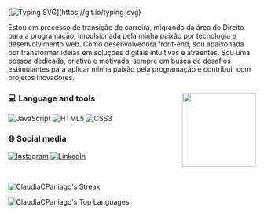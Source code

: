 [![Typing SVG](https://readme-typing-svg.demolab.com?font=Fira+Code&weight=500&pause=1000&color=973FCD&random=false&width=435&lines=Ol%C3%A1!+Meu+nome+%C3%A9+Cl%C3%A1udia+Paniago!)](https://git.io/typing-svg)
<p>Estou em processo de transição de carreira, migrando da área do Direito para a programação, impulsionada pela minha paixão por tecnologia e desenvolvimento web. Como desenvolvedora front-end, sou apaixonada por transformar ideias em soluções digitais intuitivas e atraentes. Sou uma pessoa dedicada, criativa e motivada, sempre em busca de desafios estimulantes para aplicar minha paixão pela programação e contribuir com projetos inovadores.</p>

###

<img align="right" height="150" src="https://i.imgflip.com/65efzo.gif"  />

###

<h3 align="left"> 💻 Language and tools</h3>

![JavaScript](https://img.shields.io/badge/javascript-%23323330.svg?style=for-the-badge&logo=javascript&logoColor=%23F7DF1E) ![HTML5](https://img.shields.io/badge/html5-%23E34F26.svg?style=for-the-badge&logo=html5&logoColor=white) ![CSS3](https://img.shields.io/badge/css3-%231572B6.svg?style=for-the-badge&logo=css3&logoColor=white)
  

###

<h3 align="left"> 🌐 Social media</h3
                                    
                                
[![Instagram](https://img.shields.io/badge/Instagram-%23E4405F.svg?logo=Instagram&logoColor=white)](https://www.instagram.com/claudiapaniago) [![LinkedIn](https://img.shields.io/badge/LinkedIn-%230077B5.svg?logo=linkedin&logoColor=white)](https://www.linkedin.com/in/cl%C3%A1udia-paniago-35326294) 

<br>

![ClaudiaCPaniago's Streak](https://github-readme-streak-stats.herokuapp.com/?user=ClaudiaCPaniago&theme=radical&hide_border=true)


![ClaudiaCPaniago's Top Languages](https://github-readme-stats.vercel.app/api/top-langs/?username=ClaudiaCPaniago&theme=radical&show_icons=true&hide_border=true&layout=compact)

